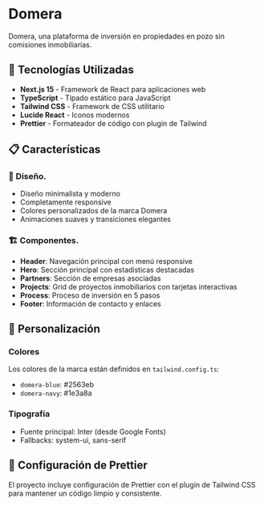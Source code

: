 # Domera

Domera, una plataforma de inversión en propiedades en pozo sin comisiones inmobiliarias.

## 🚀 Tecnologías Utilizadas

- **Next.js 15** - Framework de React para aplicaciones web
- **TypeScript** - Tipado estático para JavaScript
- **Tailwind CSS** - Framework de CSS utilitario
- **Lucide React** - Iconos modernos
- **Prettier** - Formateador de código con plugin de Tailwind

## 📋 Características

### 🎨 Diseño.

- Diseño minimalista y moderno
- Completamente responsive
- Colores personalizados de la marca Domera
- Animaciones suaves y transiciones elegantes

### 🏗️ Componentes.

- **Header**: Navegación principal con menú responsive
- **Hero**: Sección principal con estadísticas destacadas
- **Partners**: Sección de empresas asociadas
- **Projects**: Grid de proyectos inmobiliarios con tarjetas interactivas
- **Process**: Proceso de inversión en 5 pasos
- **Footer**: Información de contacto y enlaces

## 🎨 Personalización

### Colores

Los colores de la marca están definidos en `tailwind.config.ts`:

- `domera-blue`: #2563eb
- `domera-navy`: #1e3a8a

### Tipografía

- Fuente principal: Inter (desde Google Fonts)
- Fallbacks: system-ui, sans-serif

## 🔧 Configuración de Prettier

El proyecto incluye configuración de Prettier con el plugin de Tailwind CSS para mantener un código limpio y consistente.
